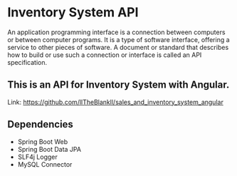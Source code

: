 # Inventory System API
An application programming interface is a connection between computers or between computer programs. It is a type of software interface, offering a service to other pieces of software. A document or standard that describes how to build or use such a connection or interface is called an API specification.  
## <b>This is an API for Inventory System with Angular.  </b>
Link: https://github.com/llTheBlankll/sales_and_inventory_system_angular

## Dependencies
* Spring Boot Web
* Spring Boot Data JPA
* SLF4j Logger
* MySQL Connector
